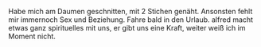 Habe mich am Daumen geschnitten, mit 2 Stichen genäht. Ansonsten fehlt mir immernoch Sex und Beziehung. Fahre bald in den Urlaub. alfred macht etwas ganz spirituelles mit uns, er gibt uns eine Kraft, weiter weiß ich im Moment nicht.